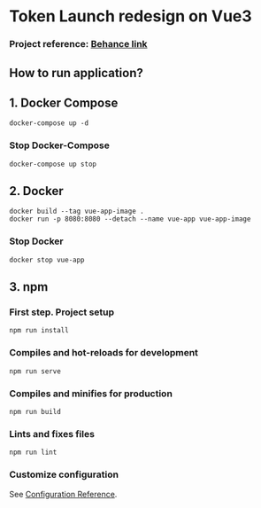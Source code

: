 # Token Launch redesign on Vue3

### Project reference: [Behance link](https://www.behance.net/gallery/183908509/Launchpad-Website-Design?tracking_source=search_projects&l=1)


## How to run application?

## 1. Docker Compose
```
docker-compose up -d
```
### Stop Docker-Compose
```
docker-compose up stop
```

## 2. Docker
```
docker build --tag vue-app-image .
docker run -p 8080:8080 --detach --name vue-app vue-app-image
```
### Stop Docker
```
docker stop vue-app
```

## 3. npm
### First step. Project setup
```
npm run install
```

### Compiles and hot-reloads for development
```
npm run serve
```

### Compiles and minifies for production
```
npm run build
```

### Lints and fixes files
```
npm run lint
```

### Customize configuration
See [Configuration Reference](https://cli.vuejs.org/config/).
